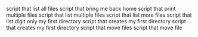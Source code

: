 script that list all files
script that bring me back home
script that print multiple files
script that list multiple files
script that list more files
script that list digit only
my first directory
script that creates my first directory
script that creates my first directory
script that move files
script that move file
